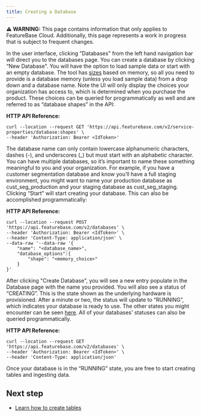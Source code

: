 ```yaml
---
title: Creating a Database
---
```



 **⚠ WARNING:** This page contains information that only applies to FeatureBase Cloud. Additionally, this page represents a work in progress that is subject to frequent changes.


In the user interface, clicking "Databases" from the left hand navigation bar will direct you to the databases page. You can create a database by clicking “New Database". You will have the option to load sample data or start with an empty database. The tool has [sizes](/cloud/cloud-setup/databases-overview#sizes) based on memory, so all you need to provide is a database memory (unless you load sample data) from a drop down and a database name. Note the UI will only display the choices your organization has access to, which is determined when you purchase the product. These choices can be queried for programmatically as well and are referred to as “database shapes” in the API:


**HTTP API Reference:**
```shell
curl --location --request GET 'https://api.featurebase.com/v2/service-properties/database:shapes' \
--header 'Authorization: Bearer <IdToken>'
```

The database name can only contain lowercase alphanumeric characters, dashes (-), and underscores (_) but must start with an alphabetic character. You can have multiple databases, so it’s important to name these something meaningful to you and your organization. For example, if you have a customer segmentation database and know you’ll have a full staging environment, you might want to name your production database as cust_seg_production and your staging database as cust_seg_staging. Clicking “Start” will start creating your database. This can also be accomplished programmatically:

**HTTP API Reference:**
```shell
curl --location --request POST 'https://api.featurebase.com/v2/databases' \
--header 'Authorization: Bearer <IdToken>' \
--header 'Content-Type: application/json' \
--data-raw '--data-raw '{
    "name": "<database_name>",
    "database_options":{
        "shape": "<memory_choice>"
    }
}'
```

After clicking "Create Database", you will see a new entry populate in the Database page with the name you provided. You will also see a status of “CREATING”. This is the state shown as the underlying hardware is provisioned. After a minute or two, the status will update to “RUNNING”, which indicates your database is ready to use. The other states you might encounter can be seen [here](/cloud/cloud-setup/databases-overview#states). All of your databases' statuses can also be queried programmatically.

**HTTP API Reference:**
```shell
curl --location --request GET 'https://api.featurebase.com/v2/databases' \
--header 'Authorization: Bearer <IdToken>' \
--header 'Content-Type: application/json'
```

Once your database is in the “RUNNING” state, you are free to start creating tables and ingesting data.

## Next step

* [Learn how to create tables](/cloud/cloud-data-ingestion/tables)
